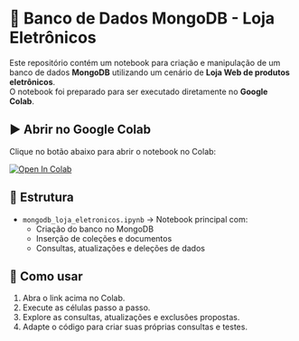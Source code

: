 # 📘 Banco de Dados MongoDB - Loja Eletrônicos

Este repositório contém um notebook para criação e manipulação de um banco de dados **MongoDB** utilizando um cenário de **Loja Web de produtos eletrônicos**.  
O notebook foi preparado para ser executado diretamente no **Google Colab**.

## ▶️ Abrir no Google Colab

Clique no botão abaixo para abrir o notebook no Colab:

[![Open In Colab](https://colab.research.google.com/assets/colab-badge.svg)](https://colab.research.google.com/github/MVPMarcondesAlexandre/LabsNoSQL/blob/main/mongodb_loja_eletronicos.ipynb)

## 📂 Estrutura

- `mongodb_loja_eletronicos.ipynb` → Notebook principal com:
  - Criação do banco no MongoDB
  - Inserção de coleções e documentos
  - Consultas, atualizações e deleções de dados

## 🚀 Como usar

1. Abra o link acima no Colab.  
2. Execute as células passo a passo.  
3. Explore as consultas, atualizações e exclusões propostas.  
4. Adapte o código para criar suas próprias consultas e testes.
